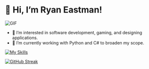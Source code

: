 # 👋 Hi, I’m Ryan Eastman!

![GIF](https://media.giphy.com/media/vSr0Lgose4rhS/giphy.gif)

- 👀 I’m interested in software development, gaming, and designing applications.
- 🌱 I’m currently working with Python and C# to broaden my scope.

[![My Skills](https://skillicons.dev/icons?i=js,html,css,github,nodejs,express,react,figma,vscode,sass,py,postgres,mongodb,jest,&theme=dark)](https://skillicons.dev)

[![GitHub Streak](https://streak-stats.demolab.com?user=DocHolliday13x&theme=dark&date_format=j%20M%5B%20Y%5D)](https://git.io/streak-stats)

<!---
DocHolliday13x/DocHolliday13x is a ✨ special ✨ repository because its README.md (this file) appears on your GitHub profile.
You can click the Preview link to take a look at your changes.
--->


